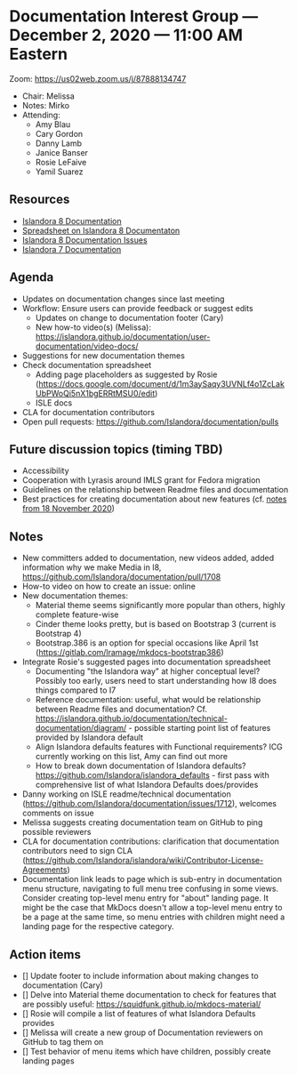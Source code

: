 # Documentation Interest Group — December 2, 2020 — 11:00 AM Eastern

Zoom:  https://us02web.zoom.us/j/87888134747

* Chair: Melissa
* Notes: Mirko
* Attending: 
  * Amy Blau
  * Cary Gordon
  * Danny Lamb
  * Janice Banser
  * Rosie LeFaive
  * Yamil Suarez

## Resources
* [Islandora 8 Documentation](https://islandora.github.io/documentation/)
* [Spreadsheet on Islandora 8 Documentaton](https://docs.google.com/spreadsheets/d/1E-kRw9xE60CKK0qL1-phzeVKjEZu3qBKZ9d3LH1hDEE/edit?usp=sharing)
* [Islandora 8 Documentation Issues](https://github.com/Islandora/documentation/labels/documentation)
* [Islandora 7 Documentation](https://wiki.lyrasis.org/display/ISLANDORA/Start)


## Agenda
* Updates on documentation changes since last meeting
* Workflow: Ensure users can provide feedback or suggest edits
  * Updates on change to documentation footer (Cary)
  * New how-to video(s) (Melissa): https://islandora.github.io/documentation/user-documentation/video-docs/
* Suggestions for new documentation themes
* Check documentation spreadsheet
  * Adding page placeholders as suggested by Rosie (https://docs.google.com/document/d/1m3aySaqy3UVNLf4o1ZcLakUbPWoQi5nX1bgERRtMSU0/edit)
  * ISLE docs
* CLA for documentation contributors
* Open pull requests: https://github.com/Islandora/documentation/pulls


## Future discussion topics (timing TBD)
* Accessibility
* Cooperation with Lyrasis around IMLS grant for Fedora migration
* Guidelines on the relationship between Readme files and documentation
* Best practices for creating documentation about new features (cf. [notes from 18 November 2020](18-11-20.md))


## Notes
* New committers added to documentation, new videos added, added information why we make Media in I8, https://github.com/Islandora/documentation/pull/1708
* How-to video on how to create an issue: online
* New documentation themes:
    * Material theme seems significantly more popular than others, highly complete feature-wise
    * Cinder theme looks pretty, but is based on Bootstrap 3 (current is Bootstrap 4)
    * Bootstrap.386 is an option for special occasions like April 1st (https://gitlab.com/lramage/mkdocs-bootstrap386)
* Integrate Rosie's suggested pages into documentation spreadsheet
    * Documenting "the Islandora way" at higher conceptual level? Possibly too early, users need to start understanding how I8 does things compared to I7
    * Reference documentation: useful, what would be relationship between Readme files and documentation? Cf. https://islandora.github.io/documentation/technical-documentation/diagram/ - possible starting point list of features provided by Islandora default
    * Align Islandora defaults features with Functional requirements? ICG currently working on this list, Amy can find out more
    * How to break down documentation of Islandora defaults? https://github.com/Islandora/islandora_defaults - first pass with comprehensive list of what Islandora Defaults does/provides
* Danny working on ISLE readme/technical documentation (https://github.com/Islandora/documentation/issues/1712), welcomes comments on issue
* Melissa suggests creating documentation team on GitHub to ping possible reviewers
* CLA for documentation contributions: clarification that documentation contributors need to sign CLA (https://github.com/Islandora/islandora/wiki/Contributor-License-Agreements)
* Documentation link leads to page which is sub-entry in documentation menu structure, navigating to full menu tree confusing in some views. Consider creating top-level menu entry for "about" landing page. It might be the case that MkDocs doesn't allow a top-level menu entry to be a page at the same time, so menu entries with children might need a landing page for the respective category. 


## Action items
* [] Update footer to include information about making changes to documentation (Cary)
* [] Delve into Material theme documentation to check for features that are possibly useful: https://squidfunk.github.io/mkdocs-material/
* [] Rosie will compile a list of features of what Islandora Defaults provides
* [] Melissa will create a new group of Documentation reviewers on GitHub to tag them on 
* [] Test behavior of menu items which have children, possibly create landing pages

